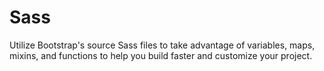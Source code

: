 # Sass

Utilize Bootstrap's source Sass files to take advantage of variables, maps, mixins, and functions to help you build faster and customize your project.

